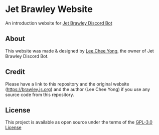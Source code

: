 # Jet Brawley Website
An introduction website for <a href="https://github.com/BotStudios/Jet-Brawley">Jet Brawley Discord Bot</a>

## About
This website was made & designed by <a href="https://github.com/leecheeyong">Lee Chee Yong</a>, the owner of Jet Brawley Discord Bot.

## Credit
Please have a link to this repository and the original website (https://brawley.js.org) and the author (Lee Chee Yong) if you use any source code from this repository.

## License
This project is available as open source under the terms of the [GPL-3.0 License](/LICENSE)
